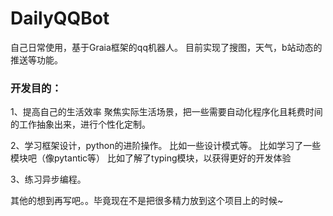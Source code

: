# DailyQQBot

自己日常使用，基于Graia框架的qq机器人。
目前实现了搜图，天气，b站动态的推送等功能。

### 开发目的：
1、提高自己的生活效率
    聚焦实际生活场景，把一些需要自动化程序化且耗费时间的工作抽象出来，进行个性化定制。

2、学习框架设计，python的进阶操作。
    比如一些设计模式等。
    比如学习了一些模块吧（像pytantic等）
    比如了解了typing模块，以获得更好的开发体验

3、练习异步编程。


其他的想到再写吧。。毕竟现在不是把很多精力放到这个项目上的时候~